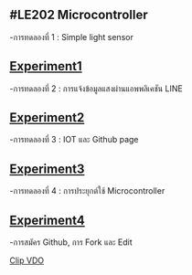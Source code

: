 #LE202 Microcontroller
----------
-การทดลองที่ 1 : Simple light sensor

[Experiment1](https://drive.google.com/file/d/1DJZ0yOfb7Vq-FEVdaJzQu506fwAsulS4/view?usp=sharing)
----------
-การทดลองที่ 2 : การแจ้งข้อมูลแสงผ่านแอพพลิเคชัน LINE

[Experiment2](https://drive.google.com/file/d/1q7ae_KUtXOnKkGjzZjbzq6a7F_YDnf9e/view?usp=sharing)
----------
-การทดลองที่ 3 : IOT และ Github page

[Experiment3](https://drive.google.com/file/d/1FEpNThVhfBXpcjJc7iNYTUzjP0bjIJOk/view?usp=sharing)
----------
-การทดลองที่ 4 : การประยุกต์ใช้ Microcontroller

[Experiment4](https://drive.google.com/file/d/1wrb7FcVybvMG9Y5ijBfupapTSZPAmQty/view?usp=sharing)
----------
-การสมัคร Github, การ Fork และ Edit

[Clip VDO](https://drive.google.com/file/d/1XhhdZwveCPf_QiWAhWAC-JIk5MIVB2r4/view?usp=sharing)
